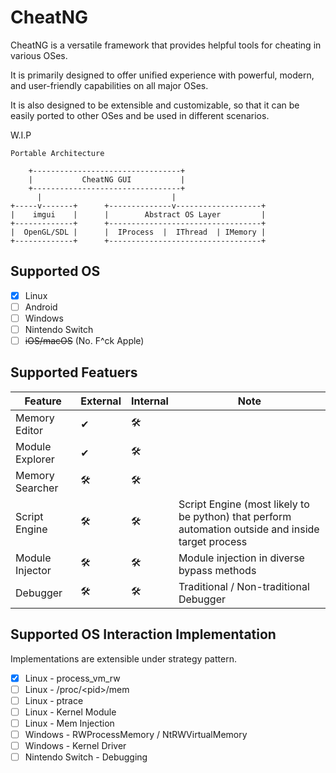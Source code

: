 # CheatNG

CheatNG is a versatile framework that provides helpful tools for cheating in various OSes.

It is primarily designed to offer unified experience with powerful, modern, and user-friendly capabilities on all major OSes.

It is also designed to be extensible and customizable, so that it can be easily ported to other OSes and be used in different scenarios.

W.I.P

```
Portable Architecture

    +---------------------------------+
    |           CheatNG GUI           |
    +---------------------------------+
      |                             |                    
+-----v-------+      +--------------v-------------------+
|    imgui    |      |        Abstract OS Layer         |
+-------------+      +----------------------------------+
|  OpenGL/SDL |      |  IProcess  |  IThread  | IMemory |
+-------------+      +----------------------------------+
```

## Supported OS

- [x] Linux
- [ ] Android
- [ ] Windows
- [ ] Nintendo Switch
- [ ] ~~iOS/macOS~~ (No. F^ck Apple)

## Supported Featuers

| Feature | External | Internal | Note |
| ------- | -------- | -------- | -------- |
| Memory Editor | ✔ | 🛠️ |  |
| Module Explorer | ✔ | 🛠️ | |
| Memory Searcher | 🛠️ | 🛠️ | |
| Script Engine | 🛠️ | 🛠️ | Script Engine (most likely to be python) that perform automation outside and inside target process |
| Module Injector | 🛠️ | 🛠️ | Module injection in diverse bypass methods |
| Debugger | 🛠️ | 🛠️ | Traditional / Non-traditional Debugger |

## Supported OS Interaction Implementation

Implementations are extensible under strategy pattern.

- [x] Linux - process_vm_rw
- [ ] Linux - /proc/\<pid\>/mem
- [ ] Linux - ptrace
- [ ] Linux - Kernel Module
- [ ] Linux - Mem Injection
- [ ] Windows - RWProcessMemory / NtRWVirtualMemory
- [ ] Windows - Kernel Driver
- [ ] Nintendo Switch - Debugging
